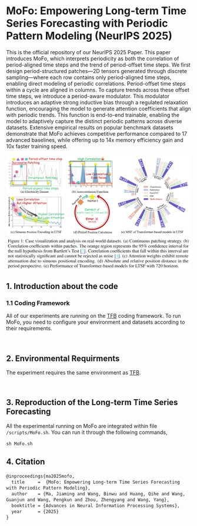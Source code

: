 # MoFo: Empowering Long-term Time Series Forecasting with Periodic Pattern Modeling (NeurIPS 2025)
This is the official repository of our NeurIPS 2025 Paper. This paper introduces MoFo, which interprets periodicity as both the correlation of period-aligned time steps and the trend of period-offset time steps. We first design period-structured patches—2D tensors generated through discrete sampling—where each row contains only period-aligned time steps, enabling direct modeling of periodic correlations. Period-offset time steps within a cycle are aligned in columns. To capture trends across these offset time steps, we introduce a period-aware modulator. This modulator introduces an adaptive strong inductive bias through a regulated relaxation function, encouraging the model to generate attention coefficients that align with periodic trends. This function is end-to-end trainable, enabling the model to adaptively capture the distinct periodic patterns across diverse datasets. Extensive empirical results on popular benchmark datasets demonstrate that MoFo achieves competitive performance compared to 17 advanced baselines, while offering up to 14x memory efficiency gain and 10x faster training speed.

<img src='MoFo.png' alt='Motivation of MoFo'>

## 1. Introduction about the code
### 1.1 Coding Framework
All of our experiments are running on the [TFB](https://github.com/decisionintelligence/TFB) coding framework. To run MoFo, you need to configure your environment and datasets according to their requirements.

<br>

## 2. Environmental Requirments
The experiment requires the same environment as [TFB](https://github.com/decisionintelligence/TFB).

<br>

## 3. Reproduction of the Long-term Time Series Forecasting
All the experimental running on MoFo are integrated within file `/scripts/MoFo.sh`. You can run it through the following commands,
```
sh MoFo.sh
```

## 4. Citation
```
@inproceedings{ma2025mofo, 
  title     =  {MoFo: Empowering Long-term Time Series Forecasting with Periodic Pattern Modeling},
  author    = {Ma, Jiaming and Wang, Binwu and Huang, Qihe and Wang, Guanjun and Wang, Pengkun and Zhou, Zhengyang and Wang, Yang},
  booktitle = {Advances in Neural Information Processing Systems},
  year      = {2025}
}
```
